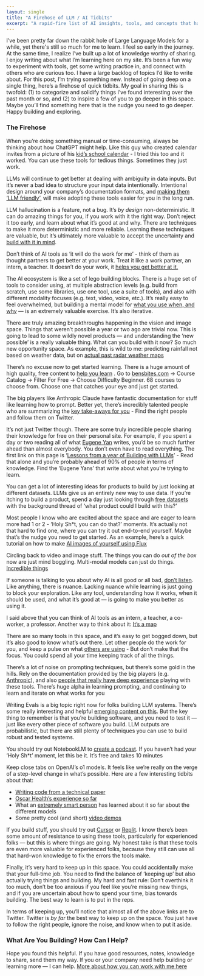 ```yaml
---
layout: single
title: "A Firehose of LLM / AI Tidbits"
excerpt: "A rapid-fire list of AI insights, tools, and concepts that have caught my attention lately — from practical prompting tips to the latest breakthroughs in multimodal models. If you're looking for a nudge to dive deeper into this space, there’s something here for you."
---
```


I’ve been pretty far down the rabbit hole of Large Language Models for a while, yet there's still so much for me to learn. I feel so early in the journey. At the same time, I realize I’ve built up a lot of knowledge worthy of sharing. I enjoy writing about what I’m learning here on my site. It’s been a fun way to experiment with tools, get some writing practice in, and connect with others who are curious too. I have a large backlog of topics I’d like to write about. For this post, I’m trying something new. Instead of going deep on a single thing, here’s a firehose of quick tidbits. My goal in sharing this is twofold: (1) to categorize and solidify things I’ve found interesting over the past month or so, and (2) to inspire a few of you to go deeper in this space. Maybe you’ll find something here that is the nudge you need to go deeper. Happy building and exploring.

### The Firehose

When you’re doing something manual or time-consuming, always be thinking about how ChatGPT might help. Like this guy who created calendar invites from a picture of his [kid’s school calendar](https://x.com/mikeknoop/status/1828519928737210549) - I tried this too and it worked. You can use these tools for tedious things. Sometimes they just work.

LLMs will continue to get better at dealing with ambiguity in data inputs. But it’s never a bad idea to structure your input data intentionally. Intentional design around your company’s documentation formats, and [making them ‘LLM friendly’,](https://x.com/_xjdr/status/1827737014315483483) will make adopting these tools easier for you in the long run.

LLM hallucination is a feature, not a bug. It’s *by design* non-deterministic. It can do amazing things for you, if you work with it the right way. Don’t reject it too early, and learn about what it’s good at and why. There are techniques to make it more deterministic and more reliable. Learning these techniques are valuable, but it’s ultimately more valuable to accept the uncertainty and [build with it in mind](https://x.com/simonw/status/1828074949330030893).

Don’t think of AI tools as ‘it will do the work for me’ - think of them as thought partners to get better at your work. Treat it like a work partner, an intern, a teacher. It doesn’t do your work, it [helps you get better at it.](https://x.com/nateliason/status/1828100294640796122)

The AI ecosystem is like a set of lego building blocks. There is a huge set of tools to consider using, at multiple abstraction levels (e.g. build from scratch, use some libraries, use one tool, use a suite of tools), and also with different modality focuses (e.g. text, video, voice, etc.). It’s really easy to feel overwhelmed, but building a mental model for [what you use when, and why](https://x.com/eglyman/status/1828114640108237216) — is an extremely valuable exercise. It’s also iterative.

There are truly amazing breakthroughs happening in the vision and image space. Things that weren’t possible a year or two ago are trivial now. This is going to lead to some wildly novel products — and understanding the ‘new possible’ is a really valuable thing. What can you build with it now? So much new opportunity space. As example, this is wild to me: predicting rainfall not based on weather data, but on [actual past radar weather maps](https://x.com/emollick/status/1828453641830699200)

There’s no excuse now to get started learning. There is a huge amount of high quality, free content to [help you learn](https://x.com/bentossell/status/1831252122257813843) . Go to [bensbites.com](https://bensbites.com/)  → Course Catalog → Filter For Free → Choose Difficulty Beginner. 68 courses to choose from. Choose one that catches your eye and just get started.

The big players like Anthropic Claude have fantastic documentation for stuff like learning how to prompt. Better yet, there’s incredibly talented people who are summarizing the [key take-aways for you](https://x.com/simonw/status/1829352666142757365) - Find the right people and follow them on Twitter.

It’s not just Twitter though. There are some truly incredible people sharing their knowledge for free on their personal site. For example, if you spent a day or two reading all of what [Eugene Yan](https://eugeneyan.com/start-here/) writes, you’d be so much further ahead than almost everybody. You don’t even have to read everything. The first link on this page is ‘[Lessons from a year of Building with LLMs](https://applied-llms.org/)’ - Read that alone and you’re probably ahead of 90% of people in terms of knowledge. Find the ‘Eugene Yans’ that write about what you’re trying to learn.

You can get a lot of interesting ideas for products to build by just looking at different datasets. LLMs give us an entirely new way to use data. If you’re itching to build a product, spend a day just looking through [free datasets](https://x.com/Sumanth_077/status/1830248952022921588) with the background thread of ‘what product could I build with this?’

Most people I know who are excited about the space and are eager to learn more had 1 or 2 - ‘Holy Sh*t, you can do that?’ moments. It’s actually not that hard to find one, where you can try it out end-to-end yourself. Maybe that’s the nudge you need to get started. As an example, here’s a quick tutorial on how to make [AI images of yourself using Flux](https://x.com/fofrAI/status/1831359030733709433)

Circling back to video and image stuff. The things you can do *out of the box* now are just mind boggling. Multi-modal models can just do things. [Incredible things](https://x.com/emollick/status/1829165609525096929)

If someone is talking to you about why AI is all good or all bad, [don’t listen](https://x.com/emollick/status/1830350308729380981). Like anything, there is nuance. Lacking nuance while learning is just going to block your exploration. Like any tool, understanding how it works, when it should be used, and what it’s good at — is going to make you better as using it.

I said above that you can think of AI tools as an intern, a teacher, a co-worker, a professor. Another way to think about it: [It’s a map](https://x.com/zswitten/status/1830423444502261907)

There are so many tools in this space, and it’s easy to get bogged down, but it’s also good to know what’s out there. Let other people do the work for you, and keep a pulse on what [others are using](https://x.com/omarsar0/status/1833913149395030222) - But don’t make that the focus. You could spend all your time keeping track of all the things.

There’s a lot of noise on prompting techniques, but there’s some gold in the hills. Rely on the documentation provided by the big players (e.g. [Anthropic](https://docs.anthropic.com/en/docs/build-with-claude/prompt-engineering/overview)), and also [people that really have deep experience](https://x.com/skirano/status/1835386182512894407) playing with these tools. There’s huge alpha in learning prompting, and continuing to learn and iterate on what works for you

Writing Evals is a big topic right now for folks building LLM systems. There’s some really interesting and helpful [emerging content on this](https://x.com/alexalbert__/status/1835717512404914401). But the key thing to remember is that you’re building software, and you need to test it — just like every other piece of software you build. LLM outputs are probabilistic, but there are still plenty of techniques you can use to build robust and tested systems.

You should try out NotebookLM to [create a podcast](https://mattstockton.com/2024/09/12/2024-custom-podcasts-with-notebook-lm.html). If you haven’t had your ‘Holy Sh*t’ moment, let this be it. It’s free and takes 10 minutes

Keep close tabs on OpenAI’s o1 models. It feels like we’re really on the verge of a step-level change in what’s possible. Here are a few interesting tidbits about that:

- [Writing code from a technical paper](https://x.com/emollick/status/1835342797722767592)
- [Oscar Health’s experience so far](https://x.com/emollick/status/1835000528972984829)
- What an [extremely smart person](https://x.com/simonw/status/1834361725560225969) has learned about it so far about the different models
- Some pretty cool (and short) [video demos](https://x.com/swyx/status/1834284741610405965)

If you build stuff, you should try out [Cursor](https://x.com/svpino/status/1836015426376998956) or [Replit](https://x.com/bentossell/status/1836038650758590638). I know there’s been some amount of resistance to using these tools, particularly for experienced folks — but this is where things are going. My honest take is that these tools are even more valuable for experienced folks, because they still can use all that hard-won knowledge to fix the errors the tools make. 

Finally, it’s very hard to keep up in this space. You could accidentally make that your full-time job. You need to find the balance of ‘keeping up’ but also actually trying things and building. My hard and fast rule: Don’t overthink it too much, don’t be too anxious if you feel like you’re missing new things, and if you are uncertain about how to spend your time, bias towards building. The best way to learn is to put in the reps. 

In terms of keeping up, you’ll notice that almost all of the above links are to Twitter. Twitter is *by far* the best way to keep up on the space. You just have to follow the right people, ignore the noise, and know when to put it aside. 

### What Are You Building? How Can I Help?

Hope you found this helpful. If you have good resources, notes, knowledge to share, send them my way. If you or your company need help building or learning more — I can help. [More about how you can work with me here](/work-with-me.html)